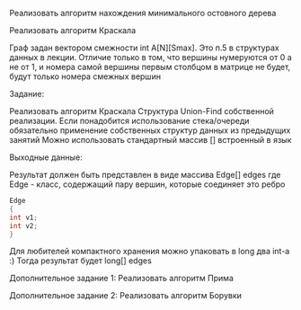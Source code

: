 Реализовать алгоритм нахождения минимального остовного дерева

Реализовать алгоритм Краскала 

Граф задан вектором смежности int A[N][Smax]. Это п.5 в структурах данных в лекции. Отличие только в том, что вершины нумеруются от 0 а не от 1, и номера самой вершины первым столбцом в матрице не будет, будут только номера смежных вершин

Задание:

Реализовать алгоритм Краскала
Структура Union-Find собственной реализации.
Если понадобится использование стека/очереди обязательно применение собственных структур данных из предыдущих занятий
Можно использовать стандартный массив [] встроенный в язык

Выходные данные:

Результат должен быть представлен в виде массива Edge[] edges где Edge - класс, содержащий пару вершин, которые соединяет это ребро

```c++
Edge
{
int v1;
int v2;
}
```

Для любителей компактного хранения можно упаковать в long два int-а :)
Тогда результат будет long[] edges

Дополнительное задание 1: Реализовать алгоритм Прима

Дополнительное задание 2: Реализовать алгоритм Борувки
